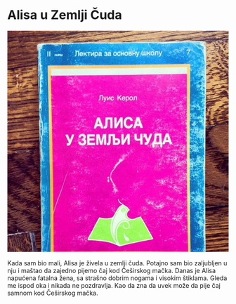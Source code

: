 # Alisa u Zemlji Čuda

![](alisa-u-zemlji-cuda.jpg)

Kada sam bio mali, Alisa je živela u zemlji čuda. Potajno sam bio zaljubljen u nju i maštao da zajedno pijemo čaj kod Češirskog mačka. Danas je Alisa napućena fatalna žena, sa strašno dobrim nogama i visokim štiklama. Gleda me ispod oka i nikada ne pozdravlja. Kao da zna da uvek može da pije čaj samnom kod Češirskog mačka.